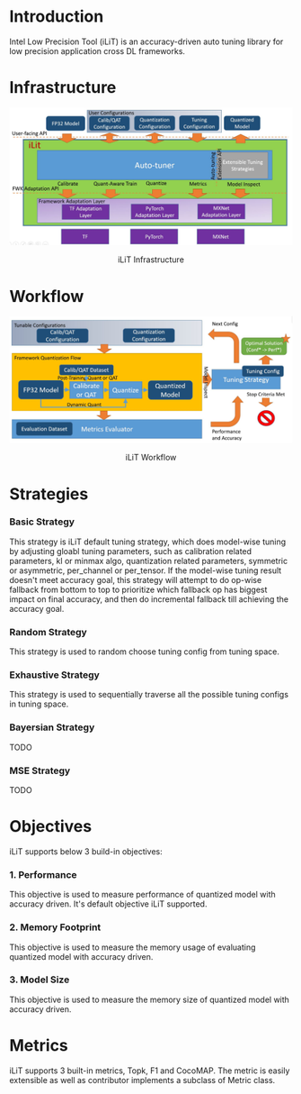 Introduction
=========================================

Intel Low Precision Tool (iLiT) is an accuracy-driven auto tuning library for low precision application cross DL frameworks.

# Infrastructure

<div align="center">
  <img src="imgs/infrastructure.jpg" width="700px" />
  <p>iLiT Infrastructure</p>
</div>

# Workflow

<div align="center">
  <img src="imgs/workflow.jpg" width="700px" />
  <p>iLiT Workflow</p>
</div>

# Strategies

### Basic Strategy

This strategy is iLiT default tuning strategy, which does model-wise tuning by adjusting gloabl tuning parameters, such as calibration related parameters, kl or minmax algo, quantization related parameters, symmetric or asymmetric, per_channel or per_tensor. If the model-wise tuning result doesn't meet accuracy goal, this strategy will attempt to do op-wise fallback from bottom to top to prioritize which fallback op has biggest impact on final accuracy, and then do incremental fallback till achieving the accuracy goal.

### Random Strategy

This strategy is used to random choose tuning config from tuning space.

### Exhaustive Strategy

This strategy is used to sequentially traverse all the possible tuning configs in tuning space.

### Bayersian Strategy

TODO

### MSE Strategy

TODO

# Objectives

iLiT supports below 3 build-in objectives:

### 1. Performance

This objective is used to measure performance of quantized model with accuracy driven. It's default objective iLiT supported.

### 2. Memory Footprint

This objective is used to measure the memory usage of evaluating quantized model with accuracy driven.

### 3. Model Size

This objective is used to measure the memory size of quantized model with accuracy driven.

# Metrics

iLiT supports 3 built-in metrics, Topk, F1 and CocoMAP. The metric is easily extensible as well as contributor implements a subclass of Metric class.
